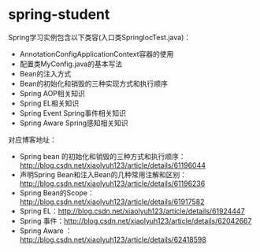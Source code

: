 # spring-student
Spring学习实例包含以下类容(入口类SpringIocTest.java)：

+ AnnotationConfigApplicationContext容器的使用
+ 配置类MyConfig.java的基本写法
+ Bean的注入方式
+ Bean的初始化和销毁的三种实现方式和执行顺序
+ Spring AOP相关知识
+ Spring EL相关知识
+ Spring Event Spring事件相关知识
+ Spring Aware Spring感知相关知识

对应博客地址：
+ Spring bean 的初始化和销毁的三种方式和执行顺序：http://blog.csdn.net/xiaolyuh123/article/details/61196044
+ 声明Spring Bean和注入Bean的几种常用注解和区别：http://blog.csdn.net/xiaolyuh123/article/details/61196236
+ Spring Bean的Scope：http://blog.csdn.net/xiaolyuh123/article/details/61917582
+ Spring EL：http://blog.csdn.net/xiaolyuh123/article/details/61924447
+ Spring 事件：http://blog.csdn.net/xiaolyuh123/article/details/62042667
+ Spring Aware ：http://blog.csdn.net/xiaolyuh123/article/details/62418598
